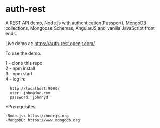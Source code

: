 # auth-rest

A REST API demo, Node.js with authentication(Passport), MongoDB collections, Mongoose Schemas, AngularJS and vanilla JavaScript front ends.

Live demo at: https://auth-rest.openjt.com/  

To use the demo:  

1 - clone this repo  
2 - npm install  
3 - npm start  
4 - log in:  

      http://localhost:9000/  
      user: john@doe.com  
	  password: johnnyd  

*Prerequisites: 

    -Node.js: https://nodejs.org
    -MongoDB: https://www.mongodb.org